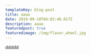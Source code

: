 ```yaml
---
templateKey: blog-post
title: aaaa
date: 2019-09-10T04:03:48.017Z
description: aaaa
featuredpost: true
featuredimage: /img/flavor_wheel.jpg
---
```

ddddd
